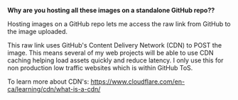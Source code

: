 **Why are you hosting all these images on a standalone GitHub repo??**


Hosting images on a GitHub repo lets me access the raw link from GitHub to the image uploaded.


This raw link uses GitHub's Content Delivery Network (CDN) to POST the image. This means several of my web projects will be able to use CDN caching helping load assets quickly and reduce latency. I only use this for non production low traffic websites which is within GitHub ToS.


To learn more about CDN's: https://www.cloudflare.com/en-ca/learning/cdn/what-is-a-cdn/




